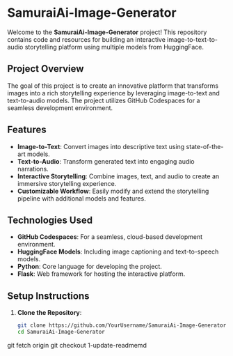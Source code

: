 # SamuraiAi-Image-Generator

Welcome to the **SamuraiAi-Image-Generator** project! This repository contains code and resources for building an interactive image-to-text-to-audio storytelling platform using multiple models from HuggingFace.

## Project Overview

The goal of this project is to create an innovative platform that transforms images into a rich storytelling experience by leveraging image-to-text and text-to-audio models. The project utilizes GitHub Codespaces for a seamless development environment.

## Features

- **Image-to-Text**: Convert images into descriptive text using state-of-the-art models.
- **Text-to-Audio**: Transform generated text into engaging audio narrations.
- **Interactive Storytelling**: Combine images, text, and audio to create an immersive storytelling experience.
- **Customizable Workflow**: Easily modify and extend the storytelling pipeline with additional models and features.

## Technologies Used

- **GitHub Codespaces**: For a seamless, cloud-based development environment.
- **HuggingFace Models**: Including image captioning and text-to-speech models.
- **Python**: Core language for developing the project.
- **Flask**: Web framework for hosting the interactive platform.

## Setup Instructions

1. **Clone the Repository**:
   ```sh
   git clone https://github.com/YourUsername/SamuraiAi-Image-Generator.git
   cd SamuraiAi-Image-Generator
git fetch origin
git checkout 1-update-readmemd
